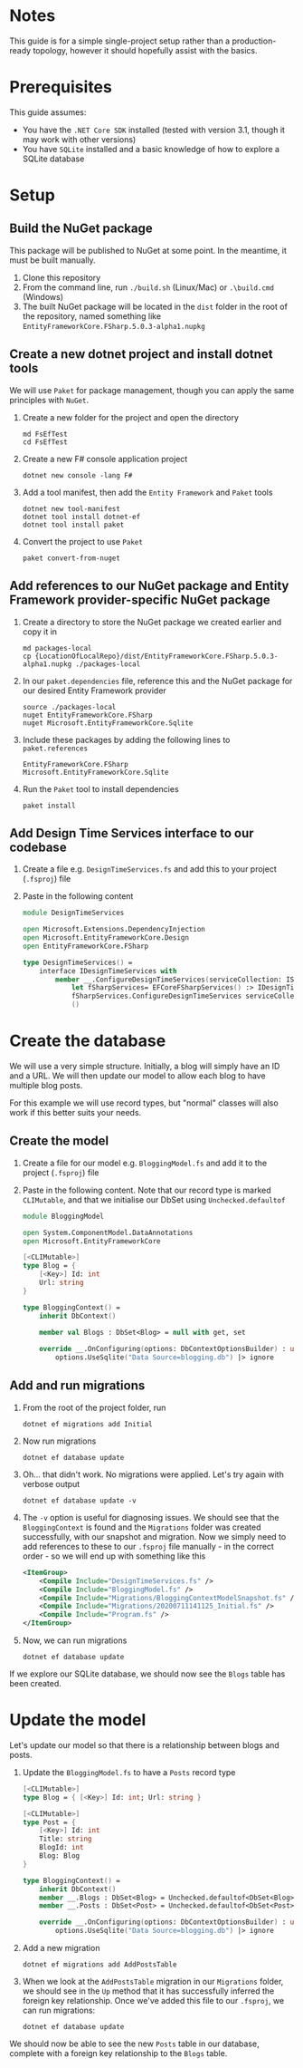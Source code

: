 # Notes

This guide is for a simple single-project setup rather than a production-ready topology, however it should hopefully assist with the basics.

# Prerequisites

This guide assumes:

- You have the `.NET Core SDK` installed (tested with version 3.1, though it may work with other versions)
- You have `SQLite` installed and a basic knowledge of how to explore a SQLite database

# Setup

## Build the NuGet package

This package will be published to NuGet at some point. In the meantime, it must be built manually.

1. Clone this repository
1. From the command line, run `./build.sh` (Linux/Mac) or `.\build.cmd` (Windows)
1. The built NuGet package will be located in the `dist` folder in the root of the repository, named something like `EntityFrameworkCore.FSharp.5.0.3-alpha1.nupkg`

## Create a new dotnet project and install dotnet tools

We will use `Paket` for package management, though you can apply the same principles with `NuGet`.

1. Create a new folder for the project and open the directory

    ```
    md FsEfTest
    cd FsEfTest
    ```

1. Create a new F# console application project

    `dotnet new console -lang F#`

1. Add a tool manifest, then add the `Entity Framework` and `Paket` tools

    ```
    dotnet new tool-manifest
    dotnet tool install dotnet-ef
    dotnet tool install paket
    ```

1. Convert the project to use `Paket`

    `paket convert-from-nuget`

## Add references to our NuGet package and Entity Framework provider-specific NuGet package

1. Create a directory to store the NuGet package we created earlier and copy it in

    ```
    md packages-local
    cp {LocationOfLocalRepo}/dist/EntityFrameworkCore.FSharp.5.0.3-alpha1.nupkg ./packages-local
    ```

1. In our `paket.dependencies` file, reference this and the NuGet package for our desired Entity Framework provider

    ```
    source ./packages-local
    nuget EntityFrameworkCore.FSharp
    nuget Microsoft.EntityFrameworkCore.Sqlite
    ```

1. Include these packages by adding the following lines to `paket.references`

    ```
    EntityFrameworkCore.FSharp
    Microsoft.EntityFrameworkCore.Sqlite
    ```

1. Run the `Paket` tool to install dependencies

    `paket install`

## Add Design Time Services interface to our codebase

1. Create a file e.g. `DesignTimeServices.fs` and add this to your project (`.fsproj`) file
1. Paste in the following content

    ```fsharp
    module DesignTimeServices

    open Microsoft.Extensions.DependencyInjection
    open Microsoft.EntityFrameworkCore.Design
    open EntityFrameworkCore.FSharp

    type DesignTimeServices() =
        interface IDesignTimeServices with 
            member __.ConfigureDesignTimeServices(serviceCollection: IServiceCollection) = 
                let fSharpServices= EFCoreFSharpServices() :> IDesignTimeServices
                fSharpServices.ConfigureDesignTimeServices serviceCollection
                ()
    ```

# Create the database

We will use a very simple structure. Initially, a blog will simply have an ID and a URL. We will then update our model to allow each blog to have multiple blog posts.

For this example we will use record types, but "normal" classes will also work if this better suits your needs.

## Create the model

1. Create a file for our model e.g. `BloggingModel.fs` and add it to the project (`.fsproj`) file
1. Paste in the following content. Note that our record type is marked `CLIMutable`, and that we initialise our DbSet using `Unchecked.defaultof`

    ```fsharp
    module BloggingModel

    open System.ComponentModel.DataAnnotations
    open Microsoft.EntityFrameworkCore

    [<CLIMutable>]
    type Blog = {
        [<Key>] Id: int
        Url: string
    }

    type BloggingContext() =  
        inherit DbContext()
        
        member val Blogs : DbSet<Blog> = null with get, set

        override __.OnConfiguring(options: DbContextOptionsBuilder) : unit =
            options.UseSqlite("Data Source=blogging.db") |> ignore
    ```

## Add and run migrations

1. From the root of the project folder, run

    `dotnet ef migrations add Initial`

1. Now run migrations

    `dotnet ef database update`

1. Oh... that didn't work. No migrations were applied. Let's try again with verbose output

    `dotnet ef database update -v`

1. The `-v` option is useful for diagnosing issues. We should see that the `BloggingContext` is found and the `Migrations` folder was created successfully, with our snapshot and migration. Now we simply need to add references to these to our `.fsproj` file manually - in the correct order - so we will end up with something like this

    ```xml
    <ItemGroup>
        <Compile Include="DesignTimeServices.fs" />
        <Compile Include="BloggingModel.fs" />
        <Compile Include="Migrations/BloggingContextModelSnapshot.fs" />
        <Compile Include="Migrations/20200711141125_Initial.fs" />
        <Compile Include="Program.fs" />
    </ItemGroup>
    ```

1. Now, we can run migrations

    `dotnet ef database update`

If we explore our SQLite database, we should now see the `Blogs` table has been created.

# Update the model

Let's update our model so that there is a relationship between blogs and posts.

1. Update the `BloggingModel.fs` to have a `Posts` record type

    ```fsharp
    [<CLIMutable>] 
    type Blog = { [<Key>] Id: int; Url: string }

    [<CLIMutable>] 
    type Post = {
        [<Key>] Id: int
        Title: string
        BlogId: int
        Blog: Blog
    }

    type BloggingContext() =  
        inherit DbContext()
        member __.Blogs : DbSet<Blog> = Unchecked.defaultof<DbSet<Blog>>
        member __.Posts : DbSet<Post> = Unchecked.defaultof<DbSet<Post>>

        override __.OnConfiguring(options: DbContextOptionsBuilder) : unit =
            options.UseSqlite("Data Source=blogging.db") |> ignore
    ```

1. Add a new migration

    `dotnet ef migrations add AddPostsTable`

1. When we look at the `AddPostsTable` migration in our `Migrations` folder, we should see in the `Up` method that it has successfully inferred the foreign key relationship. Once we've added this file to our `.fsproj`, we can run migrations:

    `dotnet ef database update`

We should now be able to see the new `Posts` table in our database, complete with a foreign key relationship to the `Blogs` table.
